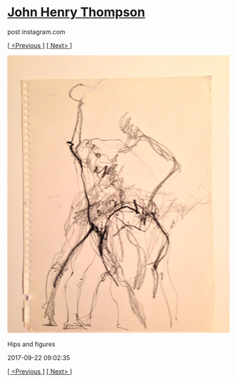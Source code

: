 # [John Henry Thompson](../README.md)
post instagram.com

[[ <Previous ]](2017-09-22-2.md) [[ Next> ]](2017-09-22-4.md)

[![](../media/2017-09-22/Hips-and-figures.jpg)](../README.md)

Hips and figures

2017-09-22 09:02:35

[[ <Previous ]](2017-09-22-2.md) [[ Next> ]](2017-09-22-4.md)